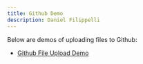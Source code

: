 ```yaml
---
title: Github Demo
description: Daniel Filippelli
---
```


Below are demos of uploading files to Github:

- [Github File Upload Demo](/GithubDemo/index.md)



